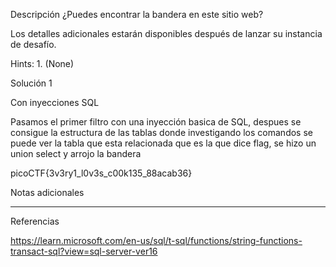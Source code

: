 Descripción
¿Puedes encontrar la bandera en este sitio web?

Los detalles adicionales estarán disponibles después de lanzar su instancia de desafío.

Hints:
1.⁠ ⁠(None)


Solución 1

Con inyecciones SQL

Pasamos el primer filtro con una inyección basica de SQL, despues  se consigue la estructura de las tablas donde investigando los comandos se puede ver la tabla que esta relacionada que es la que dice flag, se hizo un union select y arrojo la bandera

picoCTF{3v3ry1_l0v3s_c00k135_88acab36}


Notas adicionales

--------------------


Referencias

https://learn.microsoft.com/en-us/sql/t-sql/functions/string-functions-transact-sql?view=sql-server-ver16